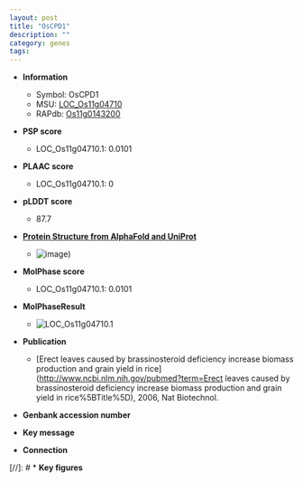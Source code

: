 ```yaml
---
layout: post
title: "OsCPD1"
description: ""
category: genes
tags: 
---
```


* **Information**  
    + Symbol: OsCPD1  
    + MSU: [LOC_Os11g04710](http://rice.plantbiology.msu.edu/cgi-bin/ORF_infopage.cgi?orf=LOC_Os11g04710)  
    + RAPdb: [Os11g0143200](http://rapdb.dna.affrc.go.jp/viewer/gbrowse_details/irgsp1?name=Os11g0143200)  

* **PSP score**  
    + LOC_Os11g04710.1: 0.0101 

* **PLAAC score**  
    + LOC_Os11g04710.1: 0 

* **pLDDT score**
    + 87.7

* **[Protein Structure from AlphaFold and UniProt](https://www.uniprot.org/uniprotkb/Q2RAP4/entry#structure)**
    + ![image](https://ricepsp.github.io/images/Q2/AF-Q2RAP4-F1.png))

* **MolPhase score**
    + LOC_Os11g04710.1: 0.0101

* **MolPhaseResult**
    + ![LOC_Os11g04710.1](https://ricepsp.github.io/pictures/LOC_Os11g/LOC_Os11g04710.1.png)

* **Publication**  
    + [Erect leaves caused by brassinosteroid deficiency increase biomass production and grain yield in rice](http://www.ncbi.nlm.nih.gov/pubmed?term=Erect leaves caused by brassinosteroid deficiency increase biomass production and grain yield in rice%5BTitle%5D), 2006, Nat Biotechnol.

* **Genbank accession number**  

* **Key message**  

* **Connection**  

[//]: # * **Key figures**  


